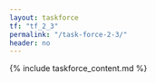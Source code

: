 ```yaml
---
layout: taskforce
tf: "tf_2_3"
permalink: "/task-force-2-3/"
header: no
---
```


{% include taskforce_content.md %}
